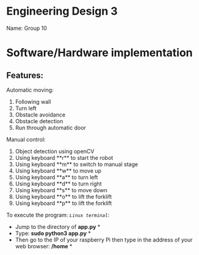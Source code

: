 # Engineering Design 3

Name: Group 10

<h1>Software/Hardware implementation</h1>

## Features:

Automatic moving: 
<ol>
<li>Following wall</li>
<li>Turn left</li>
<li>Obstacle avoidance</li>
<li>Obstacle detection</li>
<li>Run through automatic door</li>
</ol> 


Manual control:
<ol>
<li>Object detection using openCV</li>
<li>Using keyboard **r** to start the robot</li>
<li>Using keyboard **m** to switch to manual stage</li>
<li>Using keyboard **w** to move up</li>
<li>Using keyboard **a** to turn left</li>
<li>Using keyboard **d** to turn right</li>
<li>Using keyboard **s** to move down</li>
<li>Using keyboard **o** to lift the forklift</li>
<li>Using keyboard **p** to lift the forklift</li>
</ol> 

To execute the program:
*```Linux terminal```*:
* Jump to the directory of **app.py** *
* Type: **sudo python3 app.py** *
* Then go to the IP of your raspberry Pi then type in the address of your web browser: **<Raspberry PI>/home** *




